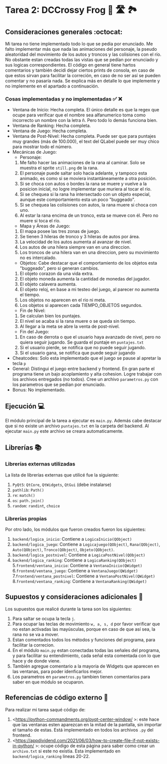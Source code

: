 # Tarea 2: DCCrossy Frog  🐸️ 🛣️ 🏞️

## Consideraciones generales :octocat:

Mi tarea no tiene implementado todo lo que se pedia por enunciado. Me falto implementar más que nada las animaciones del personaje, la pseudo aleatoridad del movimiento de los autos y troncos y las colisiones con el río. 
No obstante estan creadas todas las vistas que se pedían por enunciado y sus logicas correspondientes.  El código en general tiene hartos comentarios y también decidi dejar ciertos prints de consola, en caso de que estos sirvan para facilitar la correción, en caso de no ser así se pueden comentar y no pasaría nada. Se explica más en detalle lo que implemente y no implemente en el apartado a continuación.

### Cosas implementadas y no implementadas :white_check_mark: :x:

* Ventana de Inicio: Hecha completa. El único detalle es que la regex que ocupe para verificar que el nombre sea alfanumerico toma como incorrecto un nombre con la letra ñ. Pero todo lo demás funciona bien.
* Ventana de Ranking: Hecha completa.
* Ventana de Juego: Hecha completa.
* Ventana de Post-Nivel: Hecha completa. Puede ser que para puntajes muy grandes (más de 100.000), el text del QLabel puede ser muy chico para mostrar todo el número.
* Mecánicas de Juego:
    * Personaje: 
    1. Me falto hacer las animaciones de la rana al caminar. Solo se muestra el sprite ```still.png``` de la rana.
    2. El personaje puede saltar solo hacia adelante, y tampoco esta animado, es como si se moviera instantáneamente a otra posición.
    3. Si se choca con autos o bordes la rana se muere y vuelve a la posicion inicial, no logre implementar que muriera al tocar el rio.
    4. Si se chequea si la rana ha intersectado con un objeto especial, aunque este comportamiento esta un poco "buggeado".
    5. Si se chequea las colisiones con autos, la rana muere si choca con uno.
    6. Al estar la rana encima de un tronco, esta se mueve con él. Pero no muere si toca el río.
    * Mapa y Áreas de Juego:
    1. El mapa posee las tres zonas de juego.
    2. Se tienen 3 hileras de tronco y 3 hileras de autos por área.
    3. La velocidad de los autos aumenta al avanzar de nivel.
    4. Los autos de una hilera siempre van en una direccion.
    5. Los troncos de una hilera van en una direccion, pero su movimiento no es intercalado.
    * Objetos:
    Cabe destacar que el comportamiento de los objetos esta "buggeado", pero si generan cambios.
    1. El objeto corazon da una vida extra.
    2. El objeto moneda aumenta la cantidad de monedas del jugador.
    3. El objeto calavera aumenta.
    4. El objeto reloj, en base a mi testeo del juego, al parecer no aumenta el tiempo.
    5. Los objetos no aparecen en el rio ni meta.
    6. Los objetos si aparecen cada TIEMPO_OBJETOS segundos.
    * Fin de Nivel:
    1. Se calculan bien los puntajes.
    2. El nivel se acaba si la rana muere o se queda sin tiempo.
    3. Al llegar a la meta se abre la venta de post-nivel.
    * Fin del Juego:
    1. En caso de derrota o que el usuario haya avanzado de nivel, pero no quiera seguir jugando. Se guarda el puntaje en ```puntajes.txt```
    2. Si el usuario pierde, se notifica que no puede seguir jugando.
    3. Si el usuario gana, se notifica que puede seguir jugando
* Cheatcodes: Solo esta implementado que el juego se pause al apretar la tecla ```p```
* General: Distingui el juego entre backend y frontend. En gran parte el programa tiene un bajo acoplamiento y alta cohesion. Logre trabajar con los archivos entregados (no todos). Cree un archivo ```parametros.py``` con los parametros que se pedian por enunciado.
* Bonus: No implementado.

## Ejecución :computer:
El módulo principal de la tarea a ejecutar es  ```main.py```. 
Además cabe destacar que si no existe un archivo ```puntajes.txt``` en la carpeta del backend. Al ejecutar ```main.py``` este archivo se creara automaticamente.

## Librerías :books:
### Librerías externas utilizadas
La lista de librerías externas que utilicé fue la siguiente:

1. ```PyQt5```: ```QtCore```, ```QtWidgets```, ```QtGui``` (debe instalarse)
2. ```pathlib```: ```Path()``` 
3. ```re```: ```match()```
4. ```os```: ```path.join()```
5. ```random```: ```randint```, ```choice```

### Librerías propias
Por otro lado, los módulos que fueron creados fueron los siguientes:

1. ```backend/logica_inicio```: Contiene a ```LogicaInicio(QObject)```
2. ```backend/logica_juego```: Contiene a ```Logicajuego(QObject)```, ```Rana(QObject)```, ```Auto(QObject)```, ```Tronco(QObject)```, ```Objeto(QObject)```.
3. ```backend/logica_postnivel```: Contiene a ```LogicaPostNivel(QObject)```
4. ```backend/logica_ranking```: Contiene a ```LogicaRanking(QObject)```
5.```frontend/ventana_inicio```: Contiene a ```VentanaInicio(QWidget)```
6.```frontend/ventana_juego```: Contiene a ```VentanaJuego(QWidget)```
7.```frontend/ventana_postnivel```: Contiene a ```VentanaPostNivel(QWidget)```
8.```frontend/ventana_ranking```: Contiene a ```VentanaRanking(QWidget)```


## Supuestos y consideraciones adicionales :thinking:
Los supuestos que realicé durante la tarea son los siguientes:

1. Para saltar se ocupa la tecla ```j```.
2. Para ocupar las teclas de movimiento ```w, a, s, d``` por favor verificar que no estan activadas las mayúsculas, porque en caso de que así sea, la rana no se va a mover.
3. Estan comentados todos los métodos y funciones del programa, para facilitar la correcion.
4. En el módulo ```main.py``` estan conectadas todas las señales del programa, y para facilitar su entendimiento, cada señal esta comentada con lo que hace y de donde viene.
5. También agregue comentario a la mayoria de Widgets que aparecen en las ventanas, para poder idenficarlos mejor.
6. Los parametros en ```parametros.py``` tambien tienen comentarios para saber en que módulo se ocuparon.


## Referencias de código externo :book:

Para realizar mi tarea saqué código de:
1. \<https://python-commandments.org/pyqt-center-window/ >: este hace que las ventanas esten aparezcan en la mitad de la pantalla, sin importar el tamaño de estas. Está implementado en todos los archivos ```.py``` del frontend.
2.  \<https://appdividend.com/2021/06/03/how-to-create-file-if-not-exists-in-python/ >: ocupe código de esta página para saber como crear un ```archivo.txt``` si este no existia. Esta implementado en ```backend/logica_ranking``` lineas 20-22.

